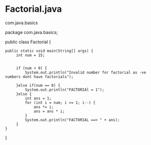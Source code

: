 # Factorial.java
com.java.basics

package com.java.basics;

public class Factorial {

	public static void main(String[] args) {
		 int num = 15;
		 
		 
		 if (num < 0) {
			 System.out.println("Invalid number for factorial as -ve numbers dont have factorials");
			 
		 }else if(num == 0) {
			 System.out.println("FACTORIAl = 1");
		 }else {
			 int ans = 1;
			 for (int i = num; i >= 1; i--) {
				 ans *= i;
				 ans = ans * i;
			 }
			 System.out.println("FACTORIAL ==> " + ans);
		 }
	}

}
